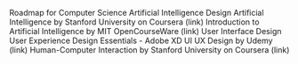 Roadmap for Computer Science
Artificial Intelligence Design
Artificial Intelligence by Stanford University on Coursera (link)
Introduction to Artificial Intelligence by MIT OpenCourseWare (link)
User Interface Design
User Experience Design Essentials - Adobe XD UI UX Design by Udemy (link)
Human-Computer Interaction by Stanford University on Coursera (link)
